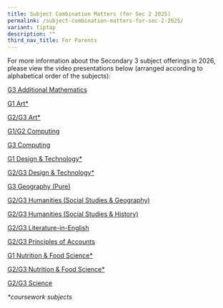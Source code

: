 ```yaml
---
title: Subject Combination Matters (for Sec 2 2025)
permalink: /subject-combination-matters-for-sec-2-2025/
variant: tiptap
description: ""
third_nav_title: For Parents
---
```

<p>For more information about the Secondary 3 subject offerings in 2026,
please view the video presentations below (arranged according to alphabetical
order of the subjects):</p>
<p></p>
<p><a href="https://youtu.be/bTa4cUxCoIw" rel="noopener nofollow" target="_blank">G3 Additional Mathematics</a>
</p>
<p><a href="https://youtu.be/Bq16EV2d-8M" rel="noopener nofollow" target="_blank">G1 Art*</a>
</p>
<p><a href="https://youtu.be/P_tsJXXebqQ" rel="noopener nofollow" target="_blank">G2/G3 Art*</a>
</p>
<p><a href="https://youtu.be/tGDv5Kvn_5E" rel="noopener nofollow" target="_blank">G1/G2 Computing</a>
</p>
<p><a href="https://youtu.be/ot7stZ9MLd0" rel="noopener nofollow" target="_blank">G3 Computing</a>
</p>
<p><a href="https://youtu.be/AkSUSbh3J8I" rel="noopener nofollow" target="_blank">G1 Design &amp; Technology*</a>
</p>
<p><a href="https://youtu.be/scZkG75IGbA" rel="noopener nofollow" target="_blank">G2/G3 Design &amp; Technology*</a>
</p>
<p><a href="https://youtu.be/3RPldfthWNg" rel="noopener nofollow" target="_blank">G3 Geography (Pure)</a>
</p>
<p><a href="https://youtu.be/J_RVKZRJ7ak" rel="noopener nofollow" target="_blank">G2/G3 Humanities (Social Studies &amp; Geography)</a>
</p>
<p><a href="https://youtu.be/iDeDHlWEZ7E" rel="noopener nofollow" target="_blank">G2/G3 Humanities (Social Studies &amp; History)</a>
</p>
<p><a href="https://youtu.be/rbnYupedetE" rel="noopener nofollow" target="_blank">G2/G3 Literature-in-English</a>
</p>
<p><a href="https://youtu.be/YNgNlrdp5nU" rel="noopener nofollow" target="_blank">G2/G3 Principles of Accounts</a>
</p>
<p><a href="https://youtu.be/pnQU2hj3YjQ" rel="noopener nofollow" target="_blank">G1 Nutrition &amp; Food Science*</a>
</p>
<p><a href="https://youtu.be/hMFULmxcPzo" rel="noopener nofollow" target="_blank">G2/G3 Nutrition &amp; Food Science*</a>
</p>
<p><a href="https://youtu.be/wDnHy70_lNM" rel="noopener nofollow" target="_blank">G2/G3 Science</a>
</p>
<p><em>*coursework subjects</em>
</p>
<p></p>